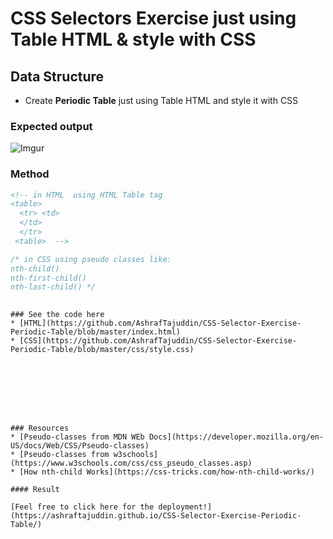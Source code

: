 # CSS Selectors Exercise just using Table HTML & style with CSS

## Data Structure
* Create **Periodic Table** just using Table HTML and style it with CSS

### Expected output
![Imgur](https://i.imgur.com/b6ii9ZR.png)


### Method
```html
<!-- in HTML  using HTML Table tag 
<table>
  <tr> <td>
  </td>
  </tr> 
 <table>  -->   

```



 ```css
 /* in CSS using pseudo classes like:
 nth-child()
nth-first-child()
nth-last-child() */
                                       
```

```
### See the code here
* [HTML](https://github.com/AshrafTajuddin/CSS-Selector-Exercise-Periodic-Table/blob/master/index.html)
* [CSS](https://github.com/AshrafTajuddin/CSS-Selector-Exercise-Periodic-Table/blob/master/css/style.css)








### Resources
* [Pseudo-classes from MDN WEb Docs](https://developer.mozilla.org/en-US/docs/Web/CSS/Pseudo-classes)
* [Pseudo-classes from w3schools](https://www.w3schools.com/css/css_pseudo_classes.asp)
* [How nth-child Works](https://css-tricks.com/how-nth-child-works/)

#### Result

[Feel free to click here for the deployment!](https://ashraftajuddin.github.io/CSS-Selector-Exercise-Periodic-Table/)
